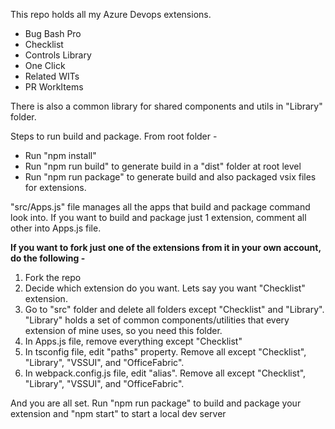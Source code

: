 This repo holds all my Azure Devops extensions.

-   Bug Bash Pro
-   Checklist
-   Controls Library
-   One Click
-   Related WITs
-   PR WorkItems

There is also a common library for shared components and utils in "Library" folder.

Steps to run build and package. From root folder -

-   Run "npm install"
-   Run "npm run build" to generate build in a "dist" folder at root level
-   Run "npm run package" to generate build and also packaged vsix files for extensions.

"src/Apps.js" file manages all the apps that build and package command look into. If you want to build and package just 1 extension, comment all other into Apps.js file.

**If you want to fork just one of the extensions from it in your own account, do the following -**

1. Fork the repo
2. Decide which extension do you want. Lets say you want "Checklist" extension.
3. Go to "src" folder and delete all folders except "Checklist" and "Library". "Library" holds a set of common components/utilities that every extension of mine uses, so you need this folder.
4. In Apps.js file, remove everything except "Checklist"
5. In tsconfig file, edit "paths" property. Remove all except "Checklist", "Library", "VSSUI", and "OfficeFabric".
6. In webpack.config.js file, edit "alias". Remove all except "Checklist", "Library", "VSSUI", and "OfficeFabric".

And you are all set. Run "npm run package" to build and package your extension and "npm start" to start a local dev server

